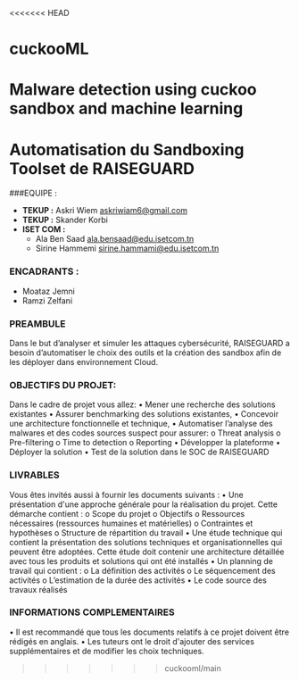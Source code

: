 <<<<<<< HEAD
# cuckooML
Malware detection using cuckoo sandbox and machine learning
=======
# Automatisation du Sandboxing Toolset de RAISEGUARD
###EQUIPE : 
- **TEKUP :** Askri Wiem askriwiam6@gmail.com 
- **TEKUP :** Skander Korbi
- **ISET COM :**
    * Ala Ben Saad ala.bensaad@edu.isetcom.tn 
	* Sirine Hammemi sirine.hammami@edu.isetcom.tn
### ENCADRANTS :
- Moataz Jemni
- Ramzi Zelfani
### PREAMBULE 
Dans le but d’analyser et simuler les attaques cybersécurité, RAISEGUARD a besoin d’automatiser le choix des outils et la création des sandbox afin de les déployer dans environnement Cloud. 
### OBJECTIFS DU PROJET:
Dans le cadre de projet vous allez:
•	Mener une recherche des solutions existantes
•	Assurer benchmarking des solutions existantes,
•	Concevoir une architecture fonctionnelle et technique, 
•	Automatiser l’analyse des malwares et des codes sources suspect pour assurer: 
o	Threat analysis
o	Pre-filtering
o	Time to detection
o	Reporting
•	Développer la plateforme 
•	Déployer la solution
•	Test de la solution dans le SOC de RAISEGUARD
### LIVRABLES
Vous êtes invités aussi à fournir les documents suivants :
•	Une présentation d'une approche générale pour la réalisation du projet. Cette démarche contient :
o	Scope du projet
o	Objectifs
o	Ressources nécessaires (ressources humaines et matérielles)
o	Contraintes et hypothèses
o	Structure de répartition du travail
•	Une étude technique qui contient la présentation des solutions techniques et organisationnelles qui peuvent être adoptées. Cette étude doit contenir une architecture détaillée avec tous les produits et solutions qui ont été installés
•	Un planning de travail qui contient :
o	La définition des activités
o	Le séquencement des activités
o	L’estimation de la durée des activités
•	Le code source des travaux réalisés 
### INFORMATIONS COMPLEMENTAIRES
•	Il est recommandé que tous les documents relatifs à ce projet doivent être rédigés en anglais.
•	Les tuteurs ont le droit d'ajouter des services supplémentaires et de modifier les choix techniques.


>>>>>>> cuckooml/main
